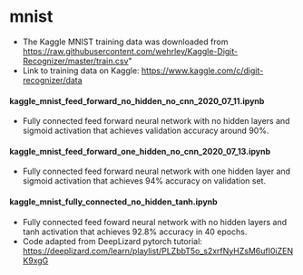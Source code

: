 # mnist
- The Kaggle MNIST training data was downloaded from https://raw.githubusercontent.com/wehrley/Kaggle-Digit-Recognizer/master/train.csv" 
- Link to training data on Kaggle: https://www.kaggle.com/c/digit-recognizer/data

#### kaggle_mnist_feed_forward_no_hidden_no_cnn_2020_07_11.ipynb
- Fully connected feed forward neural network with no hidden layers and sigmoid activation that achieves validation accuracy around 90%.

#### kaggle_mnist_feed_forward_one_hidden_no_cnn_2020_07_13.ipynb
- Fully connected feed forward neural network with one hidden layer and sigmoid activation that achieves 94% accuracy on validation set. 

#### kaggle_mnist_fully_connected_no_hidden_tanh.ipynb
- Fully connected feed foward neural network with no hidden layers and tanh activation that achieves 92.8% accuracy in 40 epochs.
- Code adapted from DeepLizard pytorch tutorial: https://deeplizard.com/learn/playlist/PLZbbT5o_s2xrfNyHZsM6ufI0iZENK9xgG
